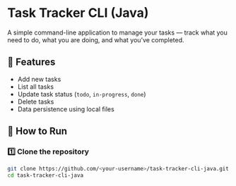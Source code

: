 # Task Tracker CLI (Java)

A simple command-line application to manage your tasks — track what you need to do, what you are doing, and what you’ve completed.

## 🧠 Features
- Add new tasks
- List all tasks
- Update task status (`todo`, `in-progress`, `done`)
- Delete tasks
- Data persistence using local files

## 🚀 How to Run

### 1️⃣ Clone the repository
```bash
git clone https://github.com/<your-username>/task-tracker-cli-java.git
cd task-tracker-cli-java
